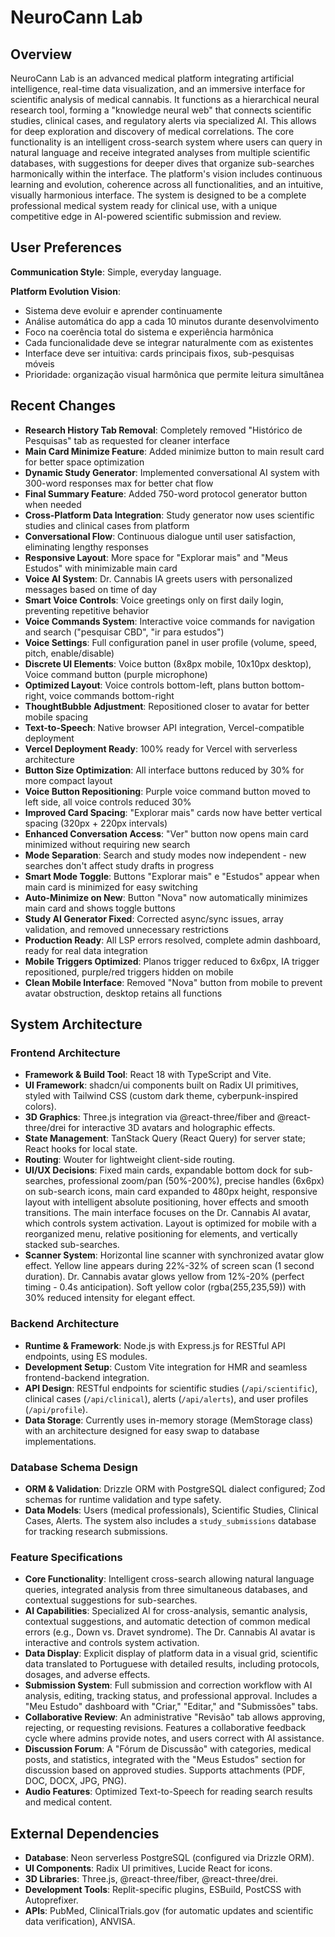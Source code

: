# NeuroCann Lab

## Overview
NeuroCann Lab is an advanced medical platform integrating artificial intelligence, real-time data visualization, and an immersive interface for scientific analysis of medical cannabis. It functions as a hierarchical neural research tool, forming a "knowledge neural web" that connects scientific studies, clinical cases, and regulatory alerts via specialized AI. This allows for deep exploration and discovery of medical correlations. The core functionality is an intelligent cross-search system where users can query in natural language and receive integrated analyses from multiple scientific databases, with suggestions for deeper dives that organize sub-searches harmonically within the interface. The platform's vision includes continuous learning and evolution, coherence across all functionalities, and an intuitive, visually harmonious interface. The system is designed to be a complete professional medical system ready for clinical use, with a unique competitive edge in AI-powered scientific submission and review.

## User Preferences
**Communication Style**: Simple, everyday language.

**Platform Evolution Vision**:
- Sistema deve evoluir e aprender continuamente
- Análise automática do app a cada 10 minutos durante desenvolvimento
- Foco na coerência total do sistema e experiência harmônica
- Cada funcionalidade deve se integrar naturalmente com as existentes
- Interface deve ser intuitiva: cards principais fixos, sub-pesquisas móveis
- Prioridade: organização visual harmônica que permite leitura simultânea

## Recent Changes
- **Research History Tab Removal**: Completely removed "Histórico de Pesquisas" tab as requested for cleaner interface
- **Main Card Minimize Feature**: Added minimize button to main result card for better space optimization
- **Dynamic Study Generator**: Implemented conversational AI system with 300-word responses max for better chat flow
- **Final Summary Feature**: Added 750-word protocol generator button when needed
- **Cross-Platform Data Integration**: Study generator now uses scientific studies and clinical cases from platform
- **Conversational Flow**: Continuous dialogue until user satisfaction, eliminating lengthy responses
- **Responsive Layout**: More space for "Explorar mais" and "Meus Estudos" with minimizable main card
- **Voice AI System**: Dr. Cannabis IA greets users with personalized messages based on time of day
- **Smart Voice Controls**: Voice greetings only on first daily login, preventing repetitive behavior
- **Voice Commands System**: Interactive voice commands for navigation and search ("pesquisar CBD", "ir para estudos")
- **Voice Settings**: Full configuration panel in user profile (volume, speed, pitch, enable/disable)
- **Discrete UI Elements**: Voice button (8x8px mobile, 10x10px desktop), Voice command button (purple microphone)
- **Optimized Layout**: Voice controls bottom-left, plans button bottom-right, voice commands bottom-right
- **ThoughtBubble Adjustment**: Repositioned closer to avatar for better mobile spacing
- **Text-to-Speech**: Native browser API integration, Vercel-compatible deployment
- **Vercel Deployment Ready**: 100% ready for Vercel with serverless architecture
- **Button Size Optimization**: All interface buttons reduced by 30% for more compact layout
- **Voice Button Repositioning**: Purple voice command button moved to left side, all voice controls reduced 30%
- **Improved Card Spacing**: "Explorar mais" cards now have better vertical spacing (320px + 220px intervals)
- **Enhanced Conversation Access**: "Ver" button now opens main card minimized without requiring new search
- **Mode Separation**: Search and study modes now independent - new searches don't affect study drafts in progress
- **Smart Mode Toggle**: Buttons "Explorar mais" e "Estudos" appear when main card is minimized for easy switching
- **Auto-Minimize on New**: Button "Nova" now automatically minimizes main card and shows toggle buttons
- **Study AI Generator Fixed**: Corrected async/sync issues, array validation, and removed unnecessary restrictions
- **Production Ready**: All LSP errors resolved, complete admin dashboard, ready for real data integration
- **Mobile Triggers Optimized**: Planos trigger reduced to 6x6px, IA trigger repositioned, purple/red triggers hidden on mobile
- **Clean Mobile Interface**: Removed "Nova" button from mobile to prevent avatar obstruction, desktop retains all functions

## System Architecture

### Frontend Architecture
- **Framework & Build Tool**: React 18 with TypeScript and Vite.
- **UI Framework**: shadcn/ui components built on Radix UI primitives, styled with Tailwind CSS (custom dark theme, cyberpunk-inspired colors).
- **3D Graphics**: Three.js integration via @react-three/fiber and @react-three/drei for interactive 3D avatars and holographic effects.
- **State Management**: TanStack Query (React Query) for server state; React hooks for local state.
- **Routing**: Wouter for lightweight client-side routing.
- **UI/UX Decisions**: Fixed main cards, expandable bottom dock for sub-searches, professional zoom/pan (50%-200%), precise handles (6x6px) on sub-search icons, main card expanded to 480px height, responsive layout with intelligent absolute positioning, hover effects and smooth transitions. The main interface focuses on the Dr. Cannabis AI avatar, which controls system activation. Layout is optimized for mobile with a reorganized menu, relative positioning for elements, and vertically stacked sub-searches.
- **Scanner System**: Horizontal line scanner with synchronized avatar glow effect. Yellow line appears during 22%-32% of screen scan (1 second duration). Dr. Cannabis avatar glows yellow from 12%-20% (perfect timing - 0.4s anticipation). Soft yellow color (rgba(255,235,59)) with 30% reduced intensity for elegant effect.

### Backend Architecture
- **Runtime & Framework**: Node.js with Express.js for RESTful API endpoints, using ES modules.
- **Development Setup**: Custom Vite integration for HMR and seamless frontend-backend integration.
- **API Design**: RESTful endpoints for scientific studies (`/api/scientific`), clinical cases (`/api/clinical`), alerts (`/api/alerts`), and user profiles (`/api/profile`).
- **Data Storage**: Currently uses in-memory storage (MemStorage class) with an architecture designed for easy swap to database implementations.

### Database Schema Design
- **ORM & Validation**: Drizzle ORM with PostgreSQL dialect configured; Zod schemas for runtime validation and type safety.
- **Data Models**: Users (medical professionals), Scientific Studies, Clinical Cases, Alerts. The system also includes a `study_submissions` database for tracking research submissions.

### Feature Specifications
- **Core Functionality**: Intelligent cross-search allowing natural language queries, integrated analysis from three simultaneous databases, and contextual suggestions for sub-searches.
- **AI Capabilities**: Specialized AI for cross-analysis, semantic analysis, contextual suggestions, and automatic detection of common medical errors (e.g., Down vs. Dravet syndrome). The Dr. Cannabis AI avatar is interactive and controls system activation.
- **Data Display**: Explicit display of platform data in a visual grid, scientific data translated to Portuguese with detailed results, including protocols, dosages, and adverse effects.
- **Submission System**: Full submission and correction workflow with AI analysis, editing, tracking status, and professional approval. Includes a "Meu Estudo" dashboard with "Criar," "Editar," and "Submissões" tabs.
- **Collaborative Review**: An administrative "Revisão" tab allows approving, rejecting, or requesting revisions. Features a collaborative feedback cycle where admins provide notes, and users correct with AI assistance.
- **Discussion Forum**: A "Fórum de Discussão" with categories, medical posts, and statistics, integrated with the "Meus Estudos" section for discussion based on approved studies. Supports attachments (PDF, DOC, DOCX, JPG, PNG).
- **Audio Features**: Optimized Text-to-Speech for reading search results and medical content.

## External Dependencies
- **Database**: Neon serverless PostgreSQL (configured via Drizzle ORM).
- **UI Components**: Radix UI primitives, Lucide React for icons.
- **3D Libraries**: Three.js, @react-three/fiber, @react-three/drei.
- **Development Tools**: Replit-specific plugins, ESBuild, PostCSS with Autoprefixer.
- **APIs**: PubMed, ClinicalTrials.gov (for automatic updates and scientific data verification), ANVISA.